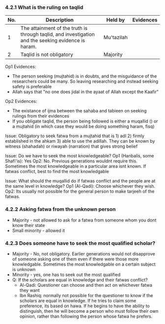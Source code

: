 ### 4.2.1 What is the ruling on taqlid

| No. | Description | Held by | Evidences |
|---|---|---|---|
| 1 | The attainment of the truth is through taqlid, and investigation and the seeking evidence is haram. | Mu'tazilah |  |
| 2 | Taqlid is not obligatory | Majority | |

Op1 Evidences:
* The person seeking (mujtahid) is in doubts, and the misguidance of the researchers could be many. So leaving researching and instead seeking safety is preferable
* Allah says that "no one does jidal in the ayaat of Allah except the Kaafir"

Op2 Evidences:
* The existance of ijma between the sahaba and tabieen on seeking rulings from their evidences
* If you obligate taqlid, the person being followed is either a muqallid () or a mujtahid (in which case they would be doing something haram, fisq)

Issue: Obligatory to seek fatwa from a mujtahid that is 1) adl 2) firmly established in the ahkam 3) able to use the adillah. They can be known by witness (shahadah) or riwayah (narration) that gives strong belief

Issue: Do we have to seek the most knowledgeable? Op1 (Hanbalis, some Shafi'is): Yes Op2: No. Previous generations wouldnt require this. Sometimes the most knowledgeable in a particular area isnt known. If fatwas conflict, best to find the most knowledgable

Issue: What should the muqallid do if fatwas conflict and the people are at the same level in knowledge? Op1 (Al-Qadi): Choose whichever they wish. Op2: Its usually not possible for the general person to make tarjeeh of the fatwas.


### 4.2.2 Asking fatwa from the unknown person
- Majority - not allowed to ask for a fatwa from someone whom you dont know their state
- Small minority - allowed it

### 4.2.3 Does someone have to seek the most qualified scholar?
- Majority - No, not obligatory. Earlier generations would not disapprove of someone asking one of them even if there were those more knowledgable. Sometimes the most knowledgable on a certain subject is unknown
- Minority - yes, one has to seek out the most qualified
- Q: If the scholars are equal in knowledge and their fatwas conflict?
	- Al-Qadi: Questioner can choose and then act on whichever fatwa they want
	- Ibn Rashiq: normally not possible for the questioner to know if the scholars are equal in knowledge. If he tries to claim some preference, its based on hawa. If he begins to have the ability to distinguish, then he will become a person who must follow their own opinion, rather than following the person whose fatwa he prefers.
